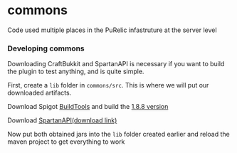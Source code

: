 # commons

Code used multiple places in the PuRelic infastruture at the server level


### Developing commons

Downloading CraftBukkit and SpartanAPI is necessary if you want to build the plugin to test anything, and is quite simple.


First, create a `lib` folder in `commons/src`. This is where we will put our downloaded artifacts.

Download Spigot [BuildTools](https://www.spigotmc.org/wiki/buildtools/) and build the [1.8.8 version](https://www.spigotmc.org/wiki/buildtools/#1-8-8)

Download [SpartanAPI(download link)](https://vagdedes.com/spartan/api/SpartanAPI.jar)

Now put both obtained jars into the `lib` folder created earlier and reload the maven project to get everything to work
